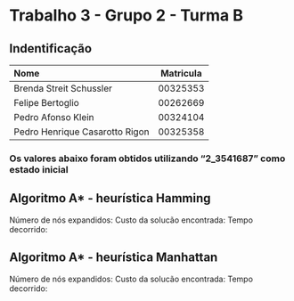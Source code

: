 # Trabalho 3 - Grupo 2 - Turma B

## Indentificação

| Nome                           | Matricula   |
| :----------------------------- | :---------: |
| Brenda Streit Schussler        | 00325353    |
| Felipe Bertoglio               | 00262669    |
| Pedro Afonso Klein             | 00324104    |
| Pedro Henrique Casarotto Rigon | 00325358    |

### Os valores abaixo foram obtidos utilizando “2_3541687” como estado inicial 

## Algoritmo A* - heurística Hamming 
Número de nós expandidos: 
Custo da solucão encontrada:
Tempo decorrido: 

## Algoritmo A* - heurística Manhattan 
Número de nós expandidos: 
Custo da solucão encontrada:
Tempo decorrido: 
